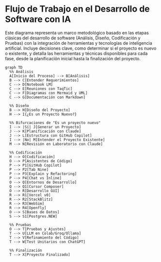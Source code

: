 # Flujo de Trabajo en el Desarrollo de Software con IA

Este diagrama representa un marco metodológico basado en las etapas clásicas del desarrollo de software (Análisis, Diseño, Codificación y Pruebas) con la integración de herramientas y tecnologías de inteligencia artificial. Incluye decisiones clave, como determinar si el proyecto es nuevo o existente, y detalla las herramientas y técnicas disponibles para cada fase, desde la planificación inicial hasta la finalización del proyecto.

```mermaid
graph TD
  %% Análisis
  A[Inicio del Proceso] --> B[Análisis]
  B --> C[Entender Requerimientos]
  C --> D[Notebook LM]
  C --> E[Reuniones con TaqTic]
  C --> F[Diagramas con Mermaid y UML]
  C --> G[Documentación con Markdown]
  
  %% Diseño
  B --> H[Diseño del Proyecto]
  H --> I{¿Es un Proyecto Nuevo?}
  
  %% Bifurcaciones de "Es un proyecto nuevo"
  I --> |Sí| J[Generar un Proyecto]
  J --> K[Planificación con Claude]
  J --> L[Estructura con GitHub Copilot]
  I --> |No| M[Entender el Proyecto Existente]
  M --> N[Revisión en Laboratorio con Claude]
  
  %% Codificación
  H --> O[Codificación]
  O --> P[Asistentes de Código]
  P --> P1[GitHub Copilot]
  P --> P2[Tab Nine]
  P --> P3[Explain y Refactoring]
  P --> P4[Chat vs Inline]
  O --> Q[Entornos de Desarrollo]
  Q --> Q1[Cursor Composer]
  O --> R[Desarrollo GUI]
  R --> R1[Vercel v0]
  R --> R2[StackBlitz]
  R --> R3[WebSim]
  R --> R4[Openfly]
  O --> S[Bases de Datos]
  S --> S1[Postgres.NEW]
  
  %% Pruebas
  O --> T[Pruebas y Ajustes]
  T --> U[LLM en Colab/Groq/Ollama]
  T --> V[Refinamiento del Código]
  T --> W[Test Unitarios con ChatGPT]
  
  %% Finalización
  T --> X[Proyecto Finalizado]
  ```